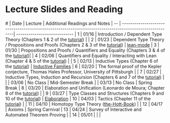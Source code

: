 Lecture Slides and Reading
==========================

\# | Date  | Lecture                                                                                        | Additional Readings and Notes |
-- | -------------------------------------------------------------------------------------------------------| ----------------------------  |
1  | 01/16 | Introduction / Dependent Type Theory (Chapters 1 & 2 of the [tutorial][tutorial])              |                               |
2  | 01/23 | Dependent Type Theory / Propositions and Proofs (Chapters 2 & 3 of the [tutorial][tutorial])   | [lean-mode][lean-mode-slides] |
3  | 01/30 | Propositions and Proofs / Quantifiers and Equality (Chapters 3 & 4 of the [tutorial][tutorial])|                               |
4  | 02/06 | Quantifiers and Equality / Interacting with Lean (Chapter 4 & 5 of the [tutorial][tutorial])   |                               |
5  | 02/13 | Inductive Types (Chapter 6 of the [tutorial][tutorial])                                        | [Inductive Families][indfam]  |
6  | 02/20 | The formal proof of the Kepler conjecture, Thomas Hales Professor, University of Pittsburgh    |                               |
7  | 02/27 | Inductive Types, Induction and Recursion (Chapters 6 and 7 of the [tutorial][tutorial])        |                               |
   | 03/06 | No Class                                                                                       | Mid-Semester Break            |
   | 03/13 | No Class                                                                                       | Spring Break                  |
8  | 03/20 | Elaboration and Unification (Leonardo de Moura; Chapter 8 of the [tutorial][tutorial])         |                               |
9  | 03/27 | Type Classes and Structures (Chapters 9 and 10 of the [tutorial][tutorial])                    | [Elaboration][constr]         |
10 | 04/03 | Tactics (Chapter 11 of the [tutorial][tutorial])                                               |                               |
11 | 04/10 | Homotopy Type Theory ([the-Hott-Book][the-HoTT-Book])                                                         |                               |
12 | 04/17 | Axioms                                                                                         | Spring Carnival               |
13 | 04/24 | Survey of Interactive and Automated Theorem Proving                                            |                               |
14 | 05/01 |                                                                                                |                               |

[tutorial]: https://leanprover.github.io/tutorial
[lean-mode-slides]: http://leanprover.github.io/presentations/20150123_lean-mode/lean-mode.pdf
[indfam]: http://www.cse.chalmers.se/~peterd/papers/Inductive_Families.pdf
[constr]: http://www.andrew.cmu.edu/user/avigad/Papers/constr.pdf
[the-HoTT-Book]: http://homotopytypetheory.org/book/
